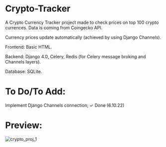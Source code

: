 # Crypto-Tracker

A Crypto Currency Tracker project made to check prices on top 100 crypto currences. Data is coming from Coingecko API.

Currency prices update automatically (achieved by using Django Channels). 

Frontend: Basic HTML.

Backend: Django 4.0, Celery, Redis (for Celery message broking and Channels layers).

Database: SQLite.

# To Do/To Add:

Implement Django Channels connection; 
✓ Done (6.10.22)

# Preview:

![crypto_proj_1](https://user-images.githubusercontent.com/86254474/172397460-2806f735-013d-4188-9020-47550dac31b1.png)


